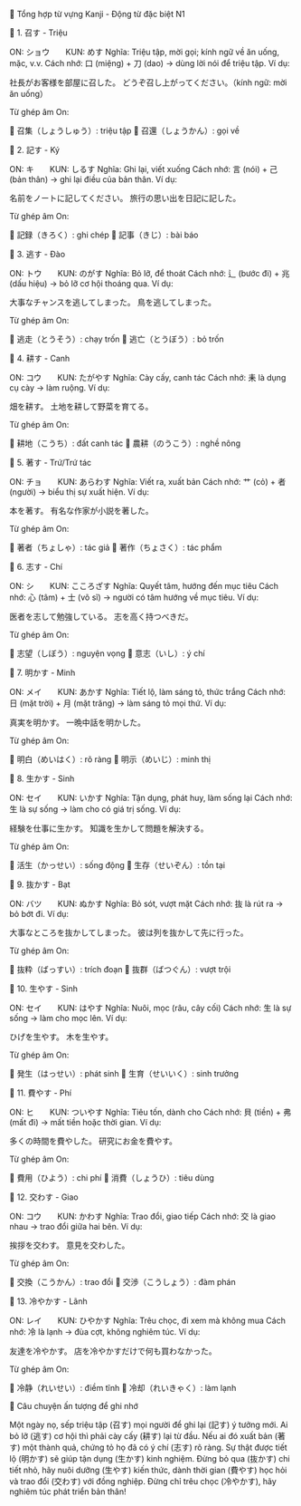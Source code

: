🌟 Tổng hợp từ vựng Kanji - Động từ đặc biệt N1

🔹 1. 召す - Triệu

ON: ショウ  KUN: めす
Nghĩa: Triệu tập, mời gọi; kính ngữ về ăn uống, mặc, v.v.
Cách nhớ: 口 (miệng) + 刀 (dao) → dùng lời nói để triệu tập.
Ví dụ:

社長がお客様を部屋に召した。
どうぞ召し上がってください。（kính ngữ: mời ăn uống）


Từ ghép âm On:

🔸 召集（しょうしゅう）: triệu tập
🔸 召還（しょうかん）: gọi về




🔹 2. 記す - Ký

ON: キ  KUN: しるす
Nghĩa: Ghi lại, viết xuống
Cách nhớ: 言 (nói) + 己 (bản thân) → ghi lại điều của bản thân.
Ví dụ:

名前をノートに記してください。
旅行の思い出を日記に記した。


Từ ghép âm On:

🔸 記録（きろく）: ghi chép
🔸 記事（きじ）: bài báo




🔹 3. 逃す - Đào

ON: トウ  KUN: のがす
Nghĩa: Bỏ lỡ, để thoát
Cách nhớ: 辶 (bước đi) + 兆 (dấu hiệu) → bỏ lỡ cơ hội thoáng qua.
Ví dụ:

大事なチャンスを逃してしまった。
鳥を逃してしまった。


Từ ghép âm On:

🔸 逃走（とうそう）: chạy trốn
🔸 逃亡（とうぼう）: bỏ trốn




🔹 4. 耕す - Canh

ON: コウ  KUN: たがやす
Nghĩa: Cày cấy, canh tác
Cách nhớ: 耒 là dụng cụ cày → làm ruộng.
Ví dụ:

畑を耕す。
土地を耕して野菜を育てる。


Từ ghép âm On:

🔸 耕地（こうち）: đất canh tác
🔸 農耕（のうこう）: nghề nông




🔹 5. 著す - Trứ/Trứ tác

ON: チョ  KUN: あらわす
Nghĩa: Viết ra, xuất bản
Cách nhớ: 艹 (cỏ) + 者 (người) → biểu thị sự xuất hiện.
Ví dụ:

本を著す。
有名な作家が小説を著した。


Từ ghép âm On:

🔸 著者（ちょしゃ）: tác giả
🔸 著作（ちょさく）: tác phẩm




🔹 6. 志す - Chí

ON: シ  KUN: こころざす
Nghĩa: Quyết tâm, hướng đến mục tiêu
Cách nhớ: 心 (tâm) + 士 (võ sĩ) → người có tâm hướng về mục tiêu.
Ví dụ:

医者を志して勉強している。
志を高く持つべきだ。


Từ ghép âm On:

🔸 志望（しぼう）: nguyện vọng
🔸 意志（いし）: ý chí




🔹 7. 明かす - Minh

ON: メイ  KUN: あかす
Nghĩa: Tiết lộ, làm sáng tỏ, thức trắng
Cách nhớ: 日 (mặt trời) + 月 (mặt trăng) → làm sáng tỏ mọi thứ.
Ví dụ:

真実を明かす。
一晩中話を明かした。


Từ ghép âm On:

🔸 明白（めいはく）: rõ ràng
🔸 明示（めいじ）: minh thị




🔹 8. 生かす - Sinh

ON: セイ  KUN: いかす
Nghĩa: Tận dụng, phát huy, làm sống lại
Cách nhớ: 生 là sự sống → làm cho có giá trị sống.
Ví dụ:

経験を仕事に生かす。
知識を生かして問題を解決する。


Từ ghép âm On:

🔸 活生（かっせい）: sống động
🔸 生存（せいぞん）: tồn tại




🔹 9. 抜かす - Bạt

ON: バツ  KUN: ぬかす
Nghĩa: Bỏ sót, vượt mặt
Cách nhớ: 抜 là rút ra → bỏ bớt đi.
Ví dụ:

大事なところを抜かしてしまった。
彼は列を抜かして先に行った。


Từ ghép âm On:

🔸 抜粋（ばっすい）: trích đoạn
🔸 抜群（ばつぐん）: vượt trội




🔹 10. 生やす - Sinh

ON: セイ  KUN: はやす
Nghĩa: Nuôi, mọc (râu, cây cối)
Cách nhớ: 生 là sự sống → làm cho mọc lên.
Ví dụ:

ひげを生やす。
木を生やす。


Từ ghép âm On:

🔸 発生（はっせい）: phát sinh
🔸 生育（せいいく）: sinh trưởng




🔹 11. 費やす - Phí

ON: ヒ  KUN: ついやす
Nghĩa: Tiêu tốn, dành cho
Cách nhớ: 貝 (tiền) + 弗 (mất đi) → mất tiền hoặc thời gian.
Ví dụ:

多くの時間を費やした。
研究にお金を費やす。


Từ ghép âm On:

🔸 費用（ひよう）: chi phí
🔸 消費（しょうひ）: tiêu dùng




🔹 12. 交わす - Giao

ON: コウ  KUN: かわす
Nghĩa: Trao đổi, giao tiếp
Cách nhớ: 交 là giao nhau → trao đổi giữa hai bên.
Ví dụ:

挨拶を交わす。
意見を交わした。


Từ ghép âm On:

🔸 交換（こうかん）: trao đổi
🔸 交渉（こうしょう）: đàm phán




🔹 13. 冷やかす - Lãnh

ON: レイ  KUN: ひやかす
Nghĩa: Trêu chọc, đi xem mà không mua
Cách nhớ: 冷 là lạnh → đùa cợt, không nghiêm túc.
Ví dụ:

友達を冷やかす。
店を冷やかすだけで何も買わなかった。


Từ ghép âm On:

🔸 冷静（れいせい）: điềm tĩnh
🔸 冷却（れいきゃく）: làm lạnh




📖 Câu chuyện ấn tượng để ghi nhớ

Một ngày nọ, sếp triệu tập (召す) mọi người để ghi lại (記す) ý tưởng mới.
Ai bỏ lỡ (逃す) cơ hội thì phải cày cấy (耕す) lại từ đầu.
Nếu ai đó xuất bản (著す) một thành quả, chứng tỏ họ đã có ý chí (志す) rõ ràng.
Sự thật được tiết lộ (明かす) sẽ giúp tận dụng (生かす) kinh nghiệm.
Đừng bỏ qua (抜かす) chi tiết nhỏ, hãy nuôi dưỡng (生やす) kiến thức, dành thời gian (費やす) học hỏi và trao đổi (交わす) với đồng nghiệp.
Đừng chỉ trêu chọc (冷やかす), hãy nghiêm túc phát triển bản thân!
